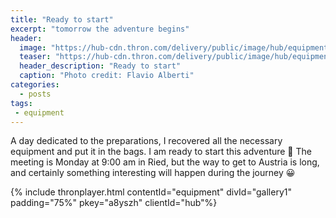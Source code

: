 ```yaml
---
title: "Ready to start"
excerpt: "tomorrow the adventure begins"
header: 
  image: "https://hub-cdn.thron.com/delivery/public/image/hub/equipment/a8yszh/std/1600x400/header.jpg?scalemode=auto&cropmode=pixel&adjustcrop=extend&cropx=0&cropy=0&cropw=1600&croph=500"
  teaser: "https://hub-cdn.thron.com/delivery/public/image/hub/equipment/a8yszh/std/800x400/header.jpg?scalemode=auto"
  header_description: "Ready to start"
  caption: "Photo credit: Flavio Alberti"
categories:
  - posts
tags: 
 - equipment 
---
```


A day dedicated to the preparations, I recovered all the necessary equipment and put it in the bags. I am ready to start this adventure 💪
The meeting is Monday at 9:00 am in Ried, but the way to get to Austria is long, and certainly something interesting will happen during the journey 😀

{% include thronplayer.html contentId="equipment" divId="gallery1" padding="75%" pkey="a8yszh" clientId="hub"%}

